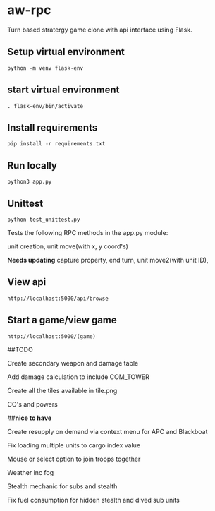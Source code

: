 # aw-rpc

Turn based stratergy game clone 
with api interface using Flask.

## Setup virtual environment

    python -m venv flask-env

## start virtual environment

    . flask-env/bin/activate

## Install requirements

    pip install -r requirements.txt

## Run locally

    python3 app.py

## Unittest

    python test_unittest.py



Tests the following RPC methods in the app.py module:

unit creation,
unit move(with x, y coord's)

**Needs updating**
capture property,
end turn,
unit move2(with unit ID),



## View api

    http://localhost:5000/api/browse

## Start a game/view game

    http://localhost:5000/(game)


##TODO

Create secondary weapon and damage table

Add damage calculation to include COM_TOWER

Create all the tiles available in tile.png

CO's and powers

##**nice to have**

Create resupply on demand via context menu for APC and Blackboat

Fix loading multiple units to cargo index value

Mouse or select option to join troops together

Weather inc fog

Stealth mechanic for subs and stealth

Fix fuel consumption for hidden stealth and dived sub units
